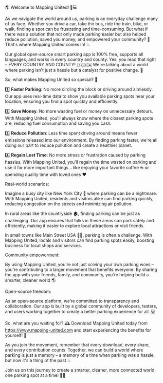 🌎 Welcome to Mapping United! 🚗💻

As we navigate the world around us, parking is an everyday challenge many of us face. Whether you drive a car, take the bus, ride the train, bike, or walk, finding a spot can be frustrating and time-consuming. But what if there was a solution that not only made parking easier but also helped reduce pollution, saved you money, and empowered your community? 🌟 That's where Mapping United comes in! 💥

Our global open-source smart parking app is 100% free, supports all languages, and works in every country and county. Yes, you read that right – EVERY COUNTRY AND COUNTY! 🇺🇸🇨🇦 We're talking about a world where parking isn't just a hassle but a catalyst for positive change. 🌈

So, what makes Mapping United so special? 🤔

1️⃣ **Faster Parking**: No more circling the block or driving around aimlessly. Our app uses real-time data to show you available parking spots near your location, ensuring you find a spot quickly and efficiently.

2️⃣ **Save Money**: No more wasting fuel or money on unnecessary detours. With Mapping United, you'll always know where the closest parking spots are, reducing fuel consumption and saving you cash.

3️⃣ **Reduce Pollution**: Less time spent driving around means fewer emissions released into our environment. By finding parking faster, we're all doing our part to reduce pollution and create a healthier planet.

4️⃣ **Regain Lost Time**: No more stress or frustration caused by parking hassles. With Mapping United, you'll regain the time wasted on parking and use it for more important things... like enjoying your favorite coffee ☕️ or spending quality time with loved ones ❤️

Real-world scenarios:

Imagine a busy city like New York City 🗽️ where parking can be a nightmare. With Mapping United, residents and visitors alike can find parking quickly, reducing congestion on the streets and minimizing air pollution.

In rural areas like the countryside 🏠, finding parking can be just as challenging. Our app ensures that folks in these areas can park safely and efficiently, making it easier to explore local attractions or visit friends.

In small towns like Main Street USA 🏃‍♀️, parking is often a challenge. With Mapping United, locals and visitors can find parking spots easily, boosting business for local shops and services.

Community empowerment:

By using Mapping United, you're not just solving your own parking woes – you're contributing to a larger movement that benefits everyone. By sharing the app with your friends, family, and community, you're helping build a smarter, cleaner world 🌎

Open-source freedom:

As an open-source platform, we're committed to transparency and collaboration. Our app is built by a global community of developers, testers, and users working together to create a better parking experience for all. 💻

So, what are you waiting for? 🕰️ Download Mapping United today from https://www.mapping-united.com and start experiencing the benefits for yourself! 🎉

As you join the movement, remember that every download, every share, and every contribution counts. Together, we can build a world where parking is just a memory – a memory of a time when parking was a hassle, but now it's a thing of the past 💥

Join us on this journey to create a smarter, cleaner, more connected world one parking spot at a time! 🌟💪